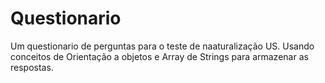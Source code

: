 # Questionario
Um questionario de perguntas para o teste de naaturalização US. Usando conceitos de Orientação a objetos e Array de Strings para armazenar as respostas.
